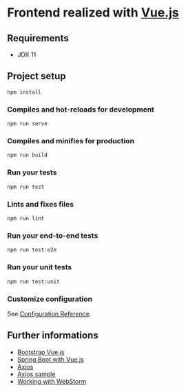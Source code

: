 # Frontend realized with [Vue.js](https://vuejs.org/)

## Requirements 

* JDK 11

## Project setup
```
npm install
```

### Compiles and hot-reloads for development
```
npm run serve
```

### Compiles and minifies for production
```
npm run build
```

### Run your tests
```
npm run test
```

### Lints and fixes files
```
npm run lint
```

### Run your end-to-end tests
```
npm run test:e2e
```

### Run your unit tests
```
npm run test:unit
```

### Customize configuration
See [Configuration Reference](https://cli.vuejs.org/config/).

## Further informations

* [Bootstrap Vue.js](https://bootstrap-vue.js.org/)
* [Spring Boot with Vue.js](https://github.com/jonashackt/spring-boot-vuejs)
* [Axios](https://github.com/axios/axios)
* [Axios sample](https://github.com/seeschweiler/axios-tutorial) 
* [Working with WebStorm](https://blog.jetbrains.com/webstorm/2018/01/working-with-vue-js-in-webstorm/)
